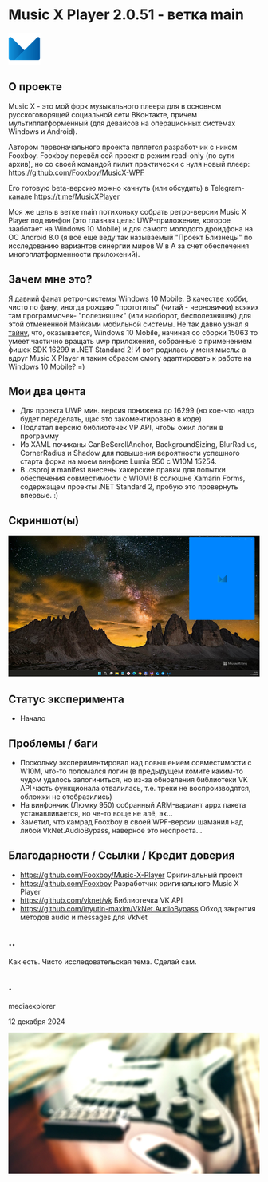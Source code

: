 # Music X Player 2.0.51 - ветка main 
![](/Images/logo.png)

## О проекте 
Music X - это мой форк музыкального плеера для в основном русскоговорящей социальной сети ВКонтакте, причем мультиплатформенный (для девайсов 
на операционных системах Windows и Android). 

Автором первоначального проекта является разработчик с ником Fooxboy. Fooxboy перевёл сей проект в режим read-only (по сути архив), но со своей командой пилит практически с нуля новый плеер: https://github.com/Fooxboy/MusicX-WPF

Его готовую beta-версию можно качнуть (или обсудить) в Telegram-канале https://t.me/MusicXPlayer

Моя же цель в ветке main потихоньку собрать ретро-версии Music X Player под винфон (это главная цель: UWP-приложение, которое зааботает на Windows 10 Mobile) и для самого молодого дроидфона на ОС Android 8.0 (я всё еще веду так называемый "Проект Близнецы" по исследованию вариантов синергии миров W в A за счет обеспечения многоплатформенности приложений).


## Зачем мне это?
Я давний фанат ретро-системы Windows 10 Mobile. В качестве хобби, чисто по фану, иногда рождаю "прототипы" (читай - черновички) всяких там программочек- "полезняшек" (или наоборот, бесполезняшек) для этой отмененной Майками мобильной системы. Не так давно узнал я [тайну](https://gist.github.com/WamWooWam/e72e5137606f7c59ed657db6587cd5e8), что, оказывается, Windows 10 Mobile, начиная со сборки 15063 то умеет частично вращать uwp приложения, собранные с применением фишек SDK 16299 и .NET Standard 2! И вот родилась у меня мысль: а вдруг Music X Player я таким образом смогу адаптировать к работе на Windows 10 Mobile? =)

## Мои два цента
- Для проекта UWP мин. версия понижена до 16299 (но кое-что надо будет переделать, щас это закоментировано в коде)
- Подлатал версию библиотечек VP API, чтобы ожил логин в программу
- Из XAML почиканы  CanBeScrollAnchor, BackgroundSizing, BlurRadius, CornerRadius и Shadow для повышения вероятности успешного старта форка на моем винфоне Lumia 950 с W10M 15254.
- В .csproj и manifest внесены хакерские правки для попытки обеспечения совместимости с W10M! В солюшне Xamarin Forms, содержащем проекты .NET Standard 2, пробую это провернуть впервые. :) 

## Скриншот(ы)
![](/Images/shot01.png)


## Статус эксперимента
- Начало

## Проблемы / баги
- Поскольку экспериментировал над повышением совместимости с W10M, что-то поломался логин (в предыдущем комите каким-то чудом удалось залогиниться, но из-за обновления библиотеки VK API часть функционала отвалилась, т.е. треки не воспроизводятся, обложки не отобразились) 
- На винфончик (Люмку 950) собранный ARM-вариант appx пакета устанавливается, но че-то воще не алё, эх...
- Заметил, что камрад Fooxboy в своей WPF-версии шаманил над либой VkNet.AudioBypass, наверное это неспроста...

## Благодарности / Ссылки / Кредит доверия
- https://github.com/Fooxboy/Music-X-Player Оригинальный проект
- https://github.com/Fooxboy Разработчик оригинального Music X Player
- https://github.com/vknet/vk  Библиотечка VK API 
- https://github.com/inyutin-maxim/VkNet.AudioBypass Обход закрытия методов audio и messages для VkNet

## .. 
Как есть. Чисто исследовательская тема. Сделай сам.

## .
mediaexplorer 

12 декабря 2024  

![](/Images/welcome.png)
